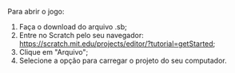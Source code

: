 Para abrir o jogo:
1. Faça o download do arquivo .sb;
2. Entre no Scratch pelo seu navegador: https://scratch.mit.edu/projects/editor/?tutorial=getStarted;
3. Clique em "Arquivo";
4. Selecione a opção para carregar o projeto do seu computador.
